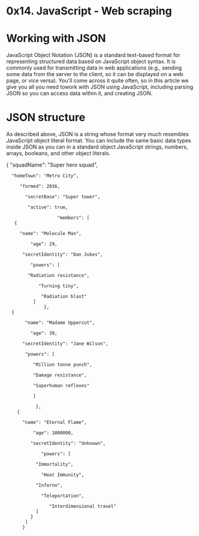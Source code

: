 # 0x14. JavaScript - Web scraping

Working with JSON
=
JavaScript Object Notation (JSON) is a standard text-based format for representing structured data based on JavaScript object syntax. It is commonly used for transmitting data in web applications (e.g., sending some data from the server to the client, so it can be displayed on a web page, or vice versa). You'll come across it quite often, so in this article we give you all you need towork with JSON using JavaScript, including parsing JSON so you can access data within it, and creating JSON.

JSON structure
=

As described above, JSON is a string whose format very much resembles JavaScript object literal format. You can include the same basic data types inside JSON as you can in a standard object JavaScript strings, numbers, arrays, booleans, and other object literals. 

 {
     "squadName": "Super hero squad",

      "homeTown": "Metro City",

         "formed": 2016,

           "secretBase": "Super tower",

            "active": true,

                       "members": [
       {
       
         "name": "Molecule Man",
       
             "age": 29,
       
          "secretIdentity": "Dan Jukes",
        
             "powers": [
        
            "Radiation resistance",
        
                "Turning tiny",
       
                 "Radiation blast"
              ]
                  },
      {
      
           "name": "Madame Uppercut",
        
             "age": 39,
        
          "secretIdentity": "Jane Wilson",
        
           "powers": [
        
              "Million tonne punch",
        
              "Damage resistance",
        
              "Superhuman reflexes"
      
              ]
      
               },
        {

          "name": "Eternal Flame",
          
              "age": 1000000,
          
             "secretIdentity": "Unknown",
          
                 "powers": [
          
               "Immortality",
          
                 "Heat Immunity",
          
               "Inferno",
          
                 "Teleportation",
          
                    "Interdimensional travel"
               ]
             }
           ]
          } 